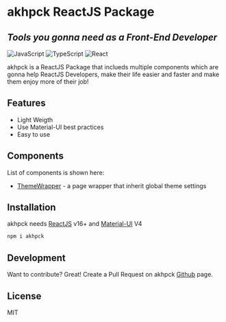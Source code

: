 # akhpck ReactJS Package

## _Tools you gonna need as a Front-End Developer_

![JavaScript](https://img.shields.io/badge/javascript-%23323330.svg?style=for-the-badge&logo=javascript&logoColor=%23F7DF1E) ![TypeScript](https://img.shields.io/badge/typescript-%23007ACC.svg?style=for-the-badge&logo=typescript&logoColor=white) ![React](https://img.shields.io/badge/react-%2320232a.svg?style=for-the-badge&logo=react&logoColor=%2361DAFB)

akhpck is a ReactJS Package that inclueds multiple components which are gonna help ReactJS Developers,
make their life easier and faster and make them enjoy more of their job!

## Features

- Light Weigth
- Use Material-UI best practices
- Easy to use

## Components

List of components is shown here:

- [ThemeWrapper]() - a page wrapper that inherit global theme settings

## Installation

akhpck needs [ReactJS](https://reactjs.org/) v16+ and [Material-UI](https://v4.mui.com/) V4

```sh
npm i akhpck
```

## Development

Want to contribute? Great!
Create a Pull Request on akhpck [Github](https://github.com/Aslan-Khorramie/akhpck) page.

## License

MIT

